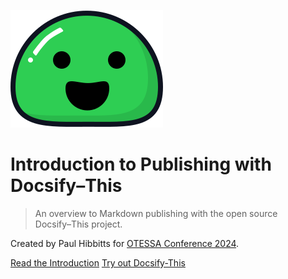![Docsify Logo](https://raw.githubusercontent.com/docsifyjs/docsify/develop/docs/_media/icon.svg)

#  Introduction to Publishing with Docsify&#8288;&#8211;&#8288;This

> An overview to Markdown publishing with the open source Docsify&#8288;&#8211;&#8288;This project.

Created by Paul Hibbitts for [OTESSA Conference 2024](https://otessa.org/2024/).

[Read the Introduction](#an-introduction-to-publishing-with-docsify-this)
[Try out Docsify-This](https://docsify-this.net)
